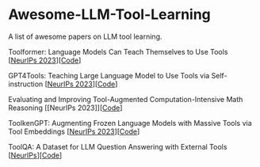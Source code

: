 # Awesome-LLM-Tool-Learning
A list of awesome papers on LLM tool learning.

Toolformer: Language Models Can Teach Themselves to Use Tools [[NeurIPs 2023](https://arxiv.org/abs/2302.04761)][[Code](https://github.com/lucidrains/toolformer-pytorch)]

GPT4Tools: Teaching Large Language Model to Use Tools via Self-instruction [[NeurIPs 2023](https://arxiv.org/abs/2305.18752)][[Code](https://github.com/AILab-CVC/GPT4Tools)]

Evaluating and Improving Tool-Augmented Computation-Intensive Math Reasoning [[NeurIPs 2023]][[Code](https://github.com/rucaibox/carp)]

ToolkenGPT: Augmenting Frozen Language Models with Massive Tools via Tool Embeddings [[NeurIPs 2023](https://arxiv.org/abs/2305.11554)][[Code](https://github.com/Ber666/ToolkenGPT)]

ToolQA: A Dataset for LLM Question Answering with External Tools [[NeurIPs](https://arxiv.org/abs/2306.13304)][[Code](https://github.com/night-chen/toolqa)]


